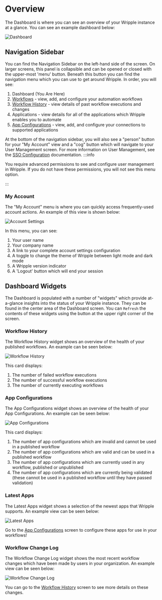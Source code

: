 # Overview

The Dashboard is where you can see an overview of your Wripple instance at a glance. You can see an example dashboard below:

![Dashboard](../../resources/images/dashboard/dashboard.png "Dashboard")

## Navigation Sidebar

You can find the Navigation Sidebar on the left-hand side of the screen.
On larger screens, this panel is collapsible and can be opened or closed with the upper-most 'menu' button.
Beneath this button you can find the navigation menu which you can use to get around Wripple.
In order, you will see:

1. Dashboard (You Are Here)
2. [Workflows](../05-workflows/workflows.md) - view, add, and configure your automation workflows
3. [Workflow History](../06-workflow-history/01-execution.md) - view details of past workflow executions and changes
4. Applications - view details for all of the applications which Wripple enables you to automate
5. [App Configurations](../04-app-configurations/01-intro.md) - view, add, and configure your connections to supported applications

At the bottom of the navigation sidebar, you will also see a "person" button for your "My Account" view and a "cog" button which will navigate to your User Management screen.
For more information on User Management, see the [SSO Configuration](../07-setup/sso-configuration.md) documentation.
:::info

You require advanced permissions to see and configure user management in Wripple. If you do not have these permissions, you will not see this menu option.

:::

### My Account

The "My Account" menu is where you can quickly access frequently-used account actions. An example of this view is shown below:

![Account Settings](../../resources/images/dashboard/dashboard-my-account.png "Account Settings")

In this menu, you can see:

1. Your user name
1. Your company name
1. A link to your complete account settings configuration
1. A toggle to change the theme of Wripple between light mode and dark mode
1. A Wripple version indicator
1. A 'Logout' button which will end your session

## Dashboard Widgets

The Dashboard is populated with a number of "widgets" which provide at-a-glance insights into the status of your Wripple instance. They can be found in the center area of the Dashboard screen. You can `Refresh` the contents of these widgets using the button at the upper right corner of the screen.

### Workflow History

The Workflow History widget shows an overview of the health of your published workflows. An example can be seen below:

![Workflow History](../../resources/images/dashboard/dashboard-workflow-history.png "Workflow History")

This card displays:

1. The number of failed workflow executions
2. The number of successful workflow executions
3. The number of currently executing workflows

### App Configurations

The App Configurations widget shows an overview of the health of your App Configurations. An example can be seen below:

![App Configurations](../../resources/images/dashboard/dashboard-app-configs.png "App Configurations")

This card displays:

1. The number of app configurations which are invalid and cannot be used in a published workflow
2. The number of app configurations which are valid and can be used in a published workflow
3. The number of app configurations which are currently used in any workflow, published or unpublished
4. The number of app configurations which are currently being validated (these cannot be used in a published workflow until they have passed validation)

### Latest Apps

The Latest Apps widget shows a selection of the newest apps that Wripple supports. An example view can be seen below:

![Latest Apps](../../resources/images/dashboard/dashboard-new-apps.png "Latest Apps")

Go to the [App Configurations](../04-app-configurations/01-intro.md) screen to configure these apps for use in your workflows!

### Workflow Change Log

The Workflow Change Log widget shows the most recent workflow changes which have been made by users in your organization. An example view can be seen below:

![Workflow Change Log](../../resources/images/dashboard/dashboard-changelog.png "Workflow Change Log")

You can go to the [Workflow History](../06-workflow-history/01-execution.md) screen to see more details on these changes.
